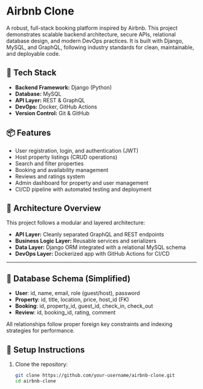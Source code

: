 # Airbnb Clone

A robust, full-stack booking platform inspired by Airbnb. This project demonstrates scalable backend architecture, secure APIs, relational database design, and modern DevOps practices. 
It is built with Django, MySQL, and GraphQL, following industry standards for clean, maintainable, and deployable code.

## 🔧 Tech Stack

- **Backend Framework:** Django (Python)
- **Database:** MySQL
- **API Layer:** REST & GraphQL
- **DevOps:** Docker, GitHub Actions
- **Version Control:** Git & GitHub

## 📦 Features

- User registration, login, and authentication (JWT)
- Host property listings (CRUD operations)
- Search and filter properties
- Booking and availability management
- Reviews and ratings system
- Admin dashboard for property and user management
- CI/CD pipeline with automated testing and deployment

## 🧠 Architecture Overview

This project follows a modular and layered architecture:

- **API Layer:** Cleanly separated GraphQL and REST endpoints
- **Business Logic Layer:** Reusable services and serializers
- **Data Layer:** Django ORM integrated with a relational MySQL schema
- **DevOps Layer:** Dockerized app with GitHub Actions for CI/CD

---


## 🧩 Database Schema (Simplified)

- **User**: id, name, email, role (guest/host), password
- **Property**: id, title, location, price, host_id (FK)
- **Booking**: id, property_id, guest_id, check_in, check_out
- **Review**: id, booking_id, rating, comment

All relationships follow proper foreign key constraints and indexing strategies for performance.

## 📌 Setup Instructions

1. Clone the repository:
   ```bash
   git clone https://github.com/your-username/airbnb-clone.git
   cd airbnb-clone
